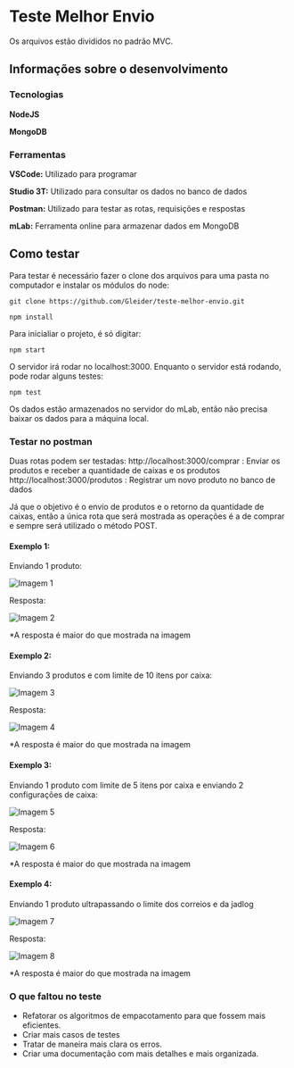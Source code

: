 # Teste Melhor Envio
Os arquivos estão divididos no padrão MVC.

## Informações sobre o desenvolvimento
### Tecnologias
**NodeJS**

**MongoDB**

### Ferramentas
**VSCode:** Utilizado para programar

**Studio 3T:** Utilizado para consultar os dados no banco de dados

**Postman:** Utilizado para testar as rotas, requisições e respostas

**mLab:** Ferramenta online para armazenar dados em MongoDB

## Como testar
Para testar é necessário fazer o clone dos arquivos para uma pasta no computador e instalar os módulos do node:
```
git clone https://github.com/Gleider/teste-melhor-envio.git
```
```
npm install 
```
Para inicialiar o projeto, é só digitar:
```
npm start
```
O servidor irá rodar no localhost:3000.
Enquanto o servidor está rodando, pode rodar alguns testes:
```
npm test
```
Os dados estão armazenados no servidor do mLab, então não precisa baixar os dados para a máquina local.

### Testar no postman
Duas rotas podem ser testadas:
http://localhost:3000/comprar : Enviar os produtos e receber a quantidade de caixas e os produtos
http://localhost:3000/produtos : Registrar um novo produto no banco de dados

Já que o objetivo é o envio de produtos e o retorno da quantidade de caixas, então a única rota que será mostrada as operações é a de comprar e sempre será utilizado o método POST.

#### Exemplo 1: 
Enviando 1 produto:

![Imagem 1](./img/ex1.1.png)

Resposta:

![Imagem 2](./img/ex1.2.png)

*A resposta é maior do que mostrada na imagem

#### Exemplo 2:
Enviando 3 produtos e com limite de 10 itens por caixa:

![Imagem 3](./img/ex2.1.png)

Resposta:

![Imagem 4](./img/ex2.2.png)

*A resposta é maior do que mostrada na imagem

#### Exemplo 3:
Enviando 1 produto com limite de 5 itens por caixa e enviando 2 configurações de caixa:

![Imagem 5](./img/ex3.1.png)

Resposta:

![Imagem 6](./img/ex3.2.png)

*A resposta é maior do que mostrada na imagem

#### Exemplo 4:
Enviando 1 produto ultrapassando o limite dos correios e da jadlog

![Imagem 7](./img/ex4.1.png)

Resposta:

![Imagem 8](./img/ex4.2.png)

*A resposta é maior do que mostrada na imagem

### O que faltou no teste
- Refatorar os algoritmos de empacotamento para que fossem mais eficientes.
- Criar mais casos de testes
- Tratar de maneira mais clara os erros.
- Criar uma documentação com mais detalhes e mais organizada.
